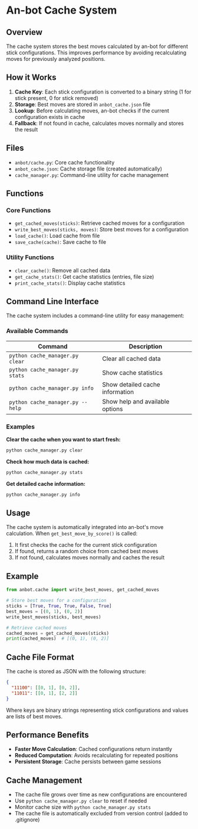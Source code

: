 # An-bot Cache System

## Overview

The cache system stores the best moves calculated by an-bot for different stick configurations. This improves performance by avoiding recalculating moves for previously analyzed positions.

## How it Works

1. **Cache Key**: Each stick configuration is converted to a binary string (1 for stick present, 0 for stick removed)
2. **Storage**: Best moves are stored in `anbot_cache.json` file
3. **Lookup**: Before calculating moves, an-bot checks if the current configuration exists in cache
4. **Fallback**: If not found in cache, calculates moves normally and stores the result

## Files

- `anbot/cache.py`: Core cache functionality
- `anbot_cache.json`: Cache storage file (created automatically)
- `cache_manager.py`: Command-line utility for cache management

## Functions

### Core Functions
- `get_cached_moves(sticks)`: Retrieve cached moves for a configuration
- `write_best_moves(sticks, moves)`: Store best moves for a configuration
- `load_cache()`: Load cache from file
- `save_cache(cache)`: Save cache to file

### Utility Functions
- `clear_cache()`: Remove all cached data
- `get_cache_stats()`: Get cache statistics (entries, file size)
- `print_cache_stats()`: Display cache statistics

## Command Line Interface

The cache system includes a command-line utility for easy management:

### Available Commands

| Command | Description |
|---------|-------------|
| `python cache_manager.py clear` | Clear all cached data |
| `python cache_manager.py stats` | Show cache statistics |
| `python cache_manager.py info` | Show detailed cache information |
| `python cache_manager.py --help` | Show help and available options |

### Examples

**Clear the cache when you want to start fresh:**
```bash
python cache_manager.py clear
```

**Check how much data is cached:**
```bash
python cache_manager.py stats
```

**Get detailed cache information:**
```bash
python cache_manager.py info
```

## Usage

The cache system is automatically integrated into an-bot's move calculation. When `get_best_move_by_score()` is called:

1. It first checks the cache for the current stick configuration
2. If found, returns a random choice from cached best moves
3. If not found, calculates moves normally and caches the result

## Example

```python
from anbot.cache import write_best_moves, get_cached_moves

# Store best moves for a configuration
sticks = [True, True, True, False, True]
best_moves = [(0, 1), (0, 2)]
write_best_moves(sticks, best_moves)

# Retrieve cached moves
cached_moves = get_cached_moves(sticks)
print(cached_moves)  # [(0, 1), (0, 2)]
```

## Cache File Format

The cache is stored as JSON with the following structure:
```json
{
  "11100": [[0, 1], [0, 2]],
  "11011": [[0, 1], [2, 2]]
}
```

Where keys are binary strings representing stick configurations and values are lists of best moves.

## Performance Benefits

- **Faster Move Calculation**: Cached configurations return instantly
- **Reduced Computation**: Avoids recalculating for repeated positions
- **Persistent Storage**: Cache persists between game sessions

## Cache Management

- The cache file grows over time as new configurations are encountered
- Use `python cache_manager.py clear` to reset if needed
- Monitor cache size with `python cache_manager.py stats`
- The cache file is automatically excluded from version control (added to .gitignore) 